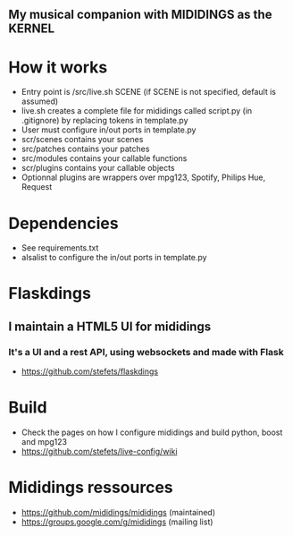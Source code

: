 ## My musical companion with MIDIDINGS as the KERNEL

# How it works
* Entry point is /src/live.sh SCENE (if SCENE is not specified, default is assumed)
* live.sh creates a complete file for mididings called script.py (in .gitignore) by replacing tokens in template.py
* User must configure in/out ports in template.py
* scr/scenes  contains your scenes
* src/patches contains your patches
* src/modules contains your callable functions
* scr/plugins contains your callable objects
* Optionnal plugins are wrappers over mpg123, Spotify, Philips Hue, Request

# Dependencies
* See requirements.txt
* alsalist to configure the in/out ports in template.py

# Flaskdings 
## I maintain a HTML5 UI for mididings
### It's a UI and a rest API, using websockets and made with Flask
* https://github.com/stefets/flaskdings

# Build
* Check the pages on how I configure mididings and build python, boost and mpg123
* https://github.com/stefets/live-config/wiki

# Mididings ressources
* https://github.com/mididings/mididings (maintained)
* https://groups.google.com/g/mididings  (mailing list)

